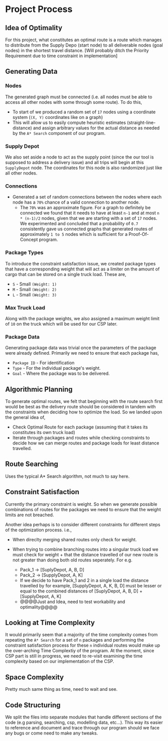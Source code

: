 # Project Process

## Idea of Optimality
For this project, what constitutes an optimal route is a route which manages to distribute from the Supply Depo (start node) to all deliverable nodes (goal nodes) in the shortest travel distance. [Will probably ditch the Priority Requirement due to time constraint in implementation]

## Generating Data

### Nodes
The generated graph must be connected (i.e. all nodes must be able to access all other nodes with some through some route). To do this,

- To start of we produced a random set of `17` nodes using a coordinate system (`(X, Y)` coordinates like on a graph)
- This will allow us to easily compute heuristic estimates (straight-line-distance) and assign arbitrary values for the actual distance as needed by the `A* Search` component of our program.

### Supply Depot
We also set aside a node to act as the supply point (since the our tool is supposed to address a delivery issue) and all trips will begin at this `SupplyDepot` node. The coordinates for this node is also randomized just like all other nodes.

### Connections
- Generated a set of random connections between the nodes where each node has a `70%` chance of a valid connection to another node.
  - The `70%` was an approximate figure. For a graph to definitely be connected we found that it needs to have at least `n-1` and at most `n * (n-1)/2` nodes, given that we are starting with a set of `17` nodes. We experimented and concluded that a probability of `0.7` consistently gave us connected graphs that generated routes of approximately `1 to 5` nodes which is sufficient for a Proof-Of-Concept program.

### Package Types
To introduce the constraint satisfaction issue, we created package types that have a corresponding weight that will act as a limiter on the amount of cargo that can be stored on a single truck load. These are,

- `S` - Small `(Weight: 1)`
- `M` - Small `(Weight: 2)`
- `L` - Small `(Weight: 3)`

### Max Truck Load
Along with the package weights, we also assigned a maximum weight limit of `10` on the truck which will be used for our CSP later.

### Package Data
Generating package data was trivial once the parameters of the package were already defined. Primarily we need to ensure that each package has,

- `Package ID` - For identification
- `Type` - For the individual package's weight.
- `Goal` - Where the package was to be delivered.

## Algorithmic Planning
To generate optimal routes, we felt that beginning with the route search first would be best as the delivery route should be considered in tandem with the constraints when deciding how to optimize the load. So we landed upon the general idea of,

- Check Optimal Route for each package (assuming that it takes its constitutes its own truck load)
- Iterate through packages and routes while checking constraints to decide how we can merge routes and package loads for least distance travelled.

## Route Searching
Uses the typical A* Search algorithm, not much to say here.

## Constraint Satisfaction
Currently the primary constraint is weight. So when we generate possible combinations of routes for the packages we need to ensure that the weight limits are not breached.

Another idea perhaps is to consider different constraints for different steps of the optimization process. i.e.,

- When direclty merging shared routes only check for weight.
- When trying to combine branching routes into a singular truck load we must check for weight + that the distance travelled of our new route is not greater than doing both old routes seperately. For e.g.

  - Pack_1 -> [SuplyDepot, A, B, D]
  - Pack_2 -> [SupplyDepot, A, K]
  - If we decide to have Pack_1 and 2 in a single load the distance travelled by for example, [SupplyDepot, A, K, B, D] must be lesser or equal to the combined distances of [SuplyDepot, A, B, D] + [SupplyDepot, A, K]
  - @@@@Just and Idea, need to test workability and optimality@@@@

## Looking at Time Complexity
It would primarily seem that a majority of the time complexity comes from repeating the `A* Search` for a set of `n` packages and performing the constraint satisfaction process for these `n` individual routes would make up the over-arching Time Complextiy of the program. At the moment, since CSP part is still in progress, we need to re-visit examining the time complexity based on our implementation of the CSP.

## Space Complexity
Pretty much same thing as time, need to wait and see.

## Code Structuring
We split the files into separate modules that handle different sections of the code (e.g parsing, searching, csp, modelling data, etc...). This way its easier to reference and document and trace through our program should we face any bugs or come need to make any tweaks.